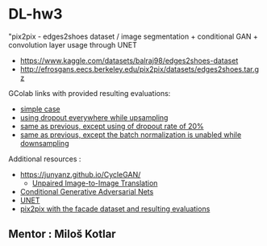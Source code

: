 # DL-hw3
"pix2pix - edges2shoes dataset / image segmentation + conditional GAN + convolution layer usage through UNET  
- https://www.kaggle.com/datasets/balraj98/edges2shoes-dataset 
- http://efrosgans.eecs.berkeley.edu/pix2pix/datasets/edges2shoes.tar.gz

GColab links with provided resulting evaluations:
- [simple case](https://colab.research.google.com/drive/11IAgty97KMoy1OipNeIMZrLryZN2NtwG?usp=sharing)
- [using dropout everywhere while upsampling](https://drive.google.com/file/d/1f-Ac-O8xZEKEZjR9ax-cbH9K0fFxuTeK/view?usp=sharing)
- [same as previous, except using of dropout rate of 20%](https://colab.research.google.com/drive/1JJV62D_ebV94K1zsk7jTGURUYxboQcFC?usp=sharing)
- [same as previous, except the batch normalization is unabled while downsampling](https://drive.google.com/file/d/1WTm0htswARfvAr5y6qPK08D3EUYJTZz2/view?usp=sharing)

Additional resources : 
- https://junyanz.github.io/CycleGAN/
  - [Unpaired Image-to-Image Translation](https://arxiv.org/pdf/1703.10593)
- [Conditional Generative Adversarial Nets](https://arxiv.org/pdf/1411.1784)
- [UNET](https://arxiv.org/pdf/1505.04597)
- [pix2pix with the facade dataset and resulting evaluations](https://drive.google.com/file/d/1KwiA4IYZkIVlwsCoPl3bsjsHFyVNuZIZ/view?usp=sharing)

## Mentor : Miloš Kotlar
